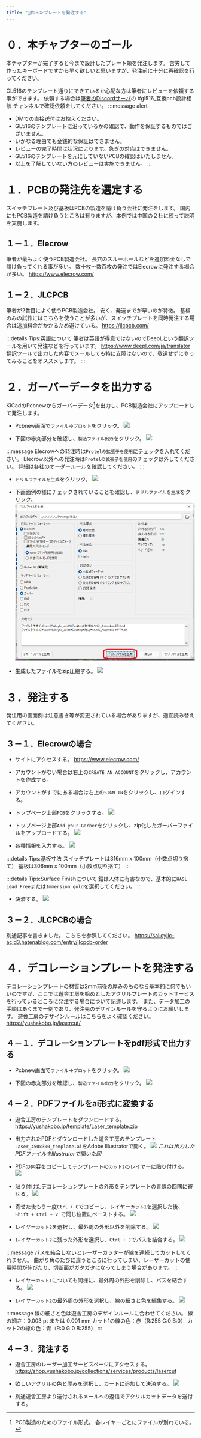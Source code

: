 ```yaml
---
title: "📝作ったプレートを発注する"
---
```

# ０．本チャプターのゴール

本チャプターが完了すると今まで設計したプレート類を発注します。
苦労して作ったキーボードですから早く欲しいと思いますが、発注前に十分に再確認を行ってください。

GL516のテンプレート通りにできているか心配な方は筆者にレビューを依頼する事ができます。
依頼する場合は[筆者のDiscordサーバ](https://discord.gg/nqWkpDMTQN)の #gl516_互換pcb設計相談 チャンネルで確認依頼をしてください。
:::message alert
- DMでの直接送付はお控えください。
- GL516のテンプレートに沿っているかの確認で、動作を保証するものではございません。
- いかなる理由でも金銭的な保証はできません。
- レビューの完了時間は状況によります。急ぎの対応はできません。
- GL516のテンプレートを元にしていないPCBの確認はいたしません。
- 以上を了解していない方のレビューは実施できません。
:::

# １．PCBの発注先を選定する

スイッチプレート及び基板はPCBの製造を請け負う会社に発注をします。
国内にもPCB製造を請け負うところは有りますが、本例では中国の２社に絞って説明を実施します。

## １－１．Elecrow
筆者が最もよく使うPCB製造会社。
長穴のスルーホールなどを追加料金なしで請け負ってくれる事が多い。
数十枚～数百枚の発注ではElecrowに発注する場合が多い。
https://www.elecrow.com/

## １－２．JLCPCB
筆者が2番目によく使うPCB製造会社。
安く、発送までが早いのが特徴。
基板のみの試作にはこちらを使うことが多いが、スイッチプレートを同時発注する場合は追加料金がかかるため避けている。
https://jlcpcb.com/

:::details Tips:英語について
筆者は英語が得意ではないのでDeepLという翻訳ツールを用いて発注などを行っています。
https://www.deepl.com/ja/translator
翻訳ツールで出力した内容でメールしても特に支障はないので、敬遠せずにやってみることをオススメします。
:::

# ２．ガーバーデータを出力する

KiCadのPcbnewからガーバーデータ[^1]を出力し、PCB製造会社にアップロードして発注します。

[^1]: PCB製造のためのファイル形式。
各レイヤーごとにファイルが別れている。

- Pcbnew画面で`ファイル`→`プロット`をクリック。
![](/images/gl516design/7-1_order-1.png)

- 下図の赤丸部分を確認し、`製造ファイル出力`をクリック。
![](/images/gl516design/7-2_order-2.png)

:::message
Elecrowへの発注時は`Protelの拡張子を使用`にチェックを入れてください。
Elecrow以外への発注時は`Protelの拡張子を使用`のチェックは外してください。
詳細は各社のオーダールールを確認してください。
:::

- `ドリルファイルを生成`をクリック。
![](/images/gl516design/7-3_order-3.png)

- 下画面例の様にチェックされていることを確認し、`ドリルファイルを生成`をクリック。
![](/images/gl516design/7-4_order-4.png)

- 生成したファイルをzip圧縮する。
![](/images/gl516design/7-5_order-5.png)

# ３．発注する

発注用の画面例は注意書き等が変更されている場合がありますが、適宜読み替えてください。

## ３－１．Elecrowの場合

- サイトにアクセスする。
https://www.elecrow.com/

- アカウントがない場合は右上の`CREATE AN ACCOUNT`をクリックし、アカウントを作成する。

- アカウントがすでにある場合は右上の`SIGN IN`をクリックし、ログインする。

- トップページ上部`PCB`をクリックする。
![](/images/gl516design/7-6_elecrow-1.png)

- トップページ上部`Add your Gerber`をクリックし、zip化したガーバーファイルをアップロードする。
![](/images/gl516design/7-7_elecrow-2.png)

- 各種情報を入力する。
![](/images/gl516design/7-8_elecrow-3.png)

:::details Tips:基板寸法
スイッチプレートは316mm x 100mm（小数点切り捨て）
基板は306mm x 100mm（小数点切り捨て）
:::

:::details Tips:Surface Finishについて
鉛は人体に有害なので、基本的に`HASL Lead Free`または`Immersion gold`を選択してください。
:::

- 決済する。
![](/images/gl516design/7-9_elecrow-4.png)

## ３－２．JLCPCBの場合

別途記事を書きました。
こちらを参照してください。
https://salicylic-acid3.hatenablog.com/entry/jlcpcb-order

# ４．デコレーションプレートを発注する

デコレーションプレートの材質は2mm前後の厚みのものなら基本的に何でもいいのですが、ここでは遊舎工房を始めとしたアクリルプレートのカットサービスを行っているところに発注する場合について記述します。
また、データ加工の手順はあくまで一例であり、発注先のデザインルールを守るようにお願いします。
遊舎工房のデザインルールはこちらをよく確認ください。
https://yushakobo.jp/lasercut/

## ４－１．デコレーションプレートをpdf形式で出力する

- Pcbnew画面で`ファイル`→`プロット`をクリック。
![](/images/gl516design/7-1_order-1.png)

- 下図の赤丸部分を確認し、`製造ファイル出力`をクリック。
![](/images/gl516design/7-14_ai-1.png)

## ４－２．PDFファイルをai形式に変換する

- 遊舎工房のテンプレートをダウンロードする。
https://yushakobo.jp/template/Laser_template.zip

- 出力されたPDFとダウンロードした遊舎工房のテンプレート`Laser_450x300_template.ai`をAdobe Illustratorで開く。
![](/images/gl516design/7-15_ai-2.png)
*これは出力したPDFファイルをIllustratorで開いた図*

- PDFの内容をコピーしてテンプレートの`カット2`のレイヤーに貼り付ける。
![](/images/gl516design/7-16_ai-3.png)

- 貼り付けたデコレーションプレートの外形をテンプレートの青線の四隅に寄せる。
![](/images/gl516design/7-17_ai-4.png)

- 寄せた後もう一度`Ctrl + C`でコピーし、レイヤー`カット1`を選択した後、`Shift + Ctrl + V `で同じ位置にペーストする。
![](/images/gl516design/7-18_ai-5.png)

- レイヤー`カット2`を選択し、最外周の外形以外を削除する。
![](/images/gl516design/7-19_ai-6.png)

- レイヤー`カット2`に残った外形を選択し、`Ctrl + J`でパスを結合する。
![](/images/gl516design/7-19_ai-6.png)

:::message
パスを結合しないとレーザーカッターが線を連続してカットしてくれません。
曲がり角のたびに違うところに行ってしまい、レーザーカットの使用時間が伸びたり、切断面がガタガタになってしまう場合があります。
:::

- レイヤー`カット1`についても同様に、最外周の外形を削除し、パスを結合する。
![](/images/gl516design/7-20_ai-7.png)

- レイヤー`カット2`の最外周の外形を選択し、線の細さと色を編集する。
![](/images/gl516design/7-21_ai-8.png)

:::message
線の細さと色は遊舎工房のデザインルールに合わせてください。
線の細さ：0.003 pt または 0.001 mm
カット1の線の色：赤（R:255 G:0 B:0）
カット2の線の色：青（R:0 G:0 B:255）
:::

## ４－３．発注する

- 遊舎工房のレーザー加工サービスページにアクセスする。
https://shop.yushakobo.jp/collections/services/products/lasercut

- 欲しいアクリルの色と厚みを選択し、カートに追加して決済する。
![](/images/gl516design/7-22_yushakobo-1.png)

- 別途遊舎工房より送付されるメールへの返信でアクリルカットデータを送付する。
